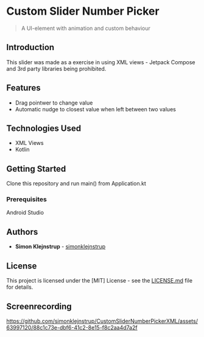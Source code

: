 # Custom Slider Number Picker

> A UI-element with animation and custom behaviour 

## Introduction

This slider was made as a exercise in using XML views - Jetpack Compose and 3rd party libraries being prohibited.

## Features

- Drag pointwer to change value
- Automatic nudge to closest value when left between two values


## Technologies Used

- XML Views
- Kotlin


## Getting Started

Clone this repository and run main() from Application.kt

### Prerequisites

Android Studio

## Authors

- **Simon Klejnstrup** - [simonklejnstrup](https://github.com/simonklejnstrup)

## License

This project is licensed under the [MIT] License - see the [LICENSE.md](LICENSE.md) file for details.

## Screenrecording

https://github.com/simonklejnstrup/CustomSliderNumberPickerXML/assets/63997120/88c1c73e-dbf6-41c2-8e15-f8c2aa4d7a2f






